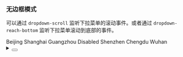 ### 无边框模式

可以通过 `dropdown-scroll` 监听下拉菜单的滚动事件。或者通过 `dropdown-reach-bottom` 监听下拉菜单滚动到底部的事件。

<div class="cell-demo vp-raw">
  <yc-select
    :style="{ width: '320px' }"
    default-value="Beijing"
    placeholder="Please select ..."
    @dropdown-scroll="handleScroll"
    @dropdown-reach-bottom="handleReachBottom">
    <yc-option>Beijing</yc-option>
    <yc-option>Shanghai</yc-option>
    <yc-option>Guangzhou</yc-option>
    <yc-option disabled>Disabled</yc-option>
    <yc-option>Shenzhen</yc-option>
    <yc-option>Chengdu</yc-option>
    <yc-option>Wuhan</yc-option>
  </yc-select>
</div>

<script setup>
const handleScroll = (ev) => {
  console.log('scroll', ev);
};
const handleReachBottom = (ev) => {
  console.log('reach the bottom', ev);
};
</script>

<details>
<summary>
 <button class="code-btn"  >
    <icon-code />
 </button>
</summary>

```vue
<template>
  <yc-select
    :style="{ width: '320px' }"
    default-value="Beijing"
    placeholder="Please select ..."
    @dropdown-scroll="handleScroll"
    @dropdown-reach-bottom="handleReachBottom">
    <yc-option>Beijing</yc-option>
    <yc-option>Shanghai</yc-option>
    <yc-option>Guangzhou</yc-option>
    <yc-option disabled>Disabled</yc-option>
    <yc-option>Shenzhen</yc-option>
    <yc-option>Chengdu</yc-option>
    <yc-option>Wuhan</yc-option>
  </yc-select>
</template>

<script setup>
const handleScroll = (ev) => {
  console.log('scroll', ev);
};
const handleReachBottom = (ev) => {
  console.log('reach the bottom', ev);
};
</script>
```

</details>
